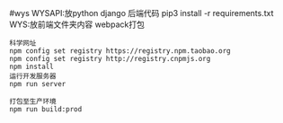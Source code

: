#wys
WYSAPI:放python django 后端代码
    pip3 install -r requirements.txt
WYS:放前端文件夹内容
    webpack打包

    科学网址
    npm config set registry https://registry.npm.taobao.org
    npm config set registry http://registry.cnpmjs.org
    npm install
    运行开发服务器
    npm run server

    打包至生产环境
    npm run build:prod
